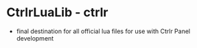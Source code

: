# CtrlrLuaLib - ctrlr

- final destination for all official lua files for use with Ctrlr Panel development